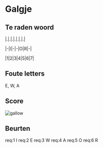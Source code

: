# Galgje

## Te raden woord

|.|.|.|.|.|.|.|

|-|I|-|-|O|R|-|

|1|2|3|4|5|6|7|


## Foute letters
E, W, A

## Score
![gallow](./images/4.png)

## Beurten
req:1 I
req:2 E
req:3 W
req:4 A
req:5 O
req:6 R